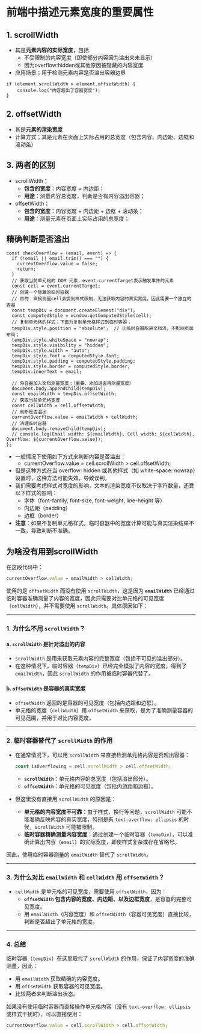 # 前端中描述元素宽度的重要属性
## 1. scrollWidth
- 其是**元素内容的实际宽度**，包括
  - 不受限制的内容宽度（即使部分内容因为溢出来未显示）
  - 因为overflow:hidden或其他原因被隐藏的内容宽度
- 应用场景；用于检测元素内容是否溢出容器边界
```
if (element.scrollWidth > element.offsetWidth) {
    console.log("内容超出了容器宽度");
}
```
## 2. offsetWidth
- 其是**元素的渲染宽度**
- 计算方式；其是元素在页面上实际占用的总宽度（包含内容、内边距、边框和滚动条）

## 3. 两者的区别
- scrollWidth；
   - **包含的宽度**：内容宽度 + 内边距；
   - **用途**：测量内容总宽度，判断是否有内容溢出容器；
- offsetWidth；
   - **包含的宽度**：内容宽度 + 内边距 + 边框 + 滚动条；
   - **用途**：测量元素在页面上实际占用的总宽度；

## 精确判断是否溢出
```
const checkOverflow = (email, event) => {
  if (!email || email.trim() === "") {
    currentOverflow.value = false; 
    return;
  }
  // 获取当前单元格的 DOM 元素，event.currentTarget表示触发事件的元素
  const cell = event.currentTarget;
  // 创建一个隐藏的临时容器
  // 目的：直接测量cell会受到样式限制，无法获取内容的真实宽度，因此需要一个独立的容器
  const tempDiv = document.createElement("div");
  const computedStyle = window.getComputedStyle(cell);
  // 复制单元格的样式；下面为复制单元格样式到临时容器；
  tempDiv.style.position = "absolute";  // 让临时容器脱离文档流，不影响页面布局；
  tempDiv.style.whiteSpace = "nowrap";
  tempDiv.style.visibility = "hidden"; 
  tempDiv.style.width = "auto"; 
  tempDiv.style.font = computedStyle.font; 
  tempDiv.style.padding = computedStyle.padding; 
  tempDiv.style.border = computedStyle.border; 
  tempDiv.innerText = email;

  // 将容器加入文档测量宽度；（重要，添加进去再测量宽度）
  document.body.appendChild(tempDiv);
  const emailWidth = tempDiv.offsetWidth;
  // 获取当前单元格宽度
  const cellWidth = cell.offsetWidth;
  // 判断是否溢出
  currentOverflow.value = emailWidth > cellWidth;
  // 清理临时容器
  document.body.removeChild(tempDiv);
  // console.log(Email width: ${emailWidth}, Cell width: ${cellWidth}, Overflow: ${currentOverflow.value});
};
```
- 一般情况下使用如下方式来判断内容是否溢出：
    - currentOverflow.value = cell.scrollWidth > cell.offsetWidth;
- 但是这种方式在当 overflow: hidden 或其他样式（如 white-space: nowrap）设置时，这种方法可能失效，导致误判。
- 我们需要考虑样式对宽度的影响，文本的渲染宽度不仅取决于字符数量，还受以下样式的影响：
  - 字体（font-family, font-size, font-weight, line-height 等）
  - 内边距（padding）
  - 边框（border）
- **注意**：如果不复制单元格样式，临时容器中的宽度计算可能与真实渲染结果不一致，导致判断不准确。
## 为啥没有用到scrollWidth
在这段代码中：

```javascript
currentOverflow.value = emailWidth > cellWidth;
```

使用的是 `offsetWidth` 而没有使用 `scrollWidth`，这是因为 **`emailWidth`** 已经通过临时容器准确测量了内容的宽度，因此只需要对比单元格的可见宽度（`cellWidth`），并不需要使用 `scrollWidth`。具体原因如下：

---

### **1. 为什么不用 `scrollWidth`？**

#### **a. `scrollWidth` 是针对溢出的内容**
- `scrollWidth` 是用来获取元素内容的完整宽度（包括不可见的溢出部分）。
- 在这种情况下，临时容器（`tempDiv`）已经完全模拟了内容的宽度，得到了 `emailWidth`，因此 `scrollWidth` 的作用被临时容器代替了。

#### **b. `offsetWidth` 是容器的真实宽度**
- `offsetWidth` 返回的是容器的可见宽度（包括内边距和边框）。
- 单元格的宽度（`cellWidth`）用 `offsetWidth` 来获取，是为了准确测量容器的可见范围，并用于对比内容宽度。

---

### **2. 临时容器替代了 `scrollWidth` 的作用**

- 在通常情况下，可以用 `scrollWidth` 来直接检测单元格内容是否超出容器：
  ```javascript
  const isOverflowing = cell.scrollWidth > cell.offsetWidth;
  ```
  - **`scrollWidth`**：单元格内容的总宽度（包括溢出部分）。
  - **`offsetWidth`**：单元格的可见宽度（包括内边距和边框）。

- 但这里没有直接用 `scrollWidth` 的原因是：
  - **单元格的内容宽度不可靠**：由于样式、换行等问题，`scrollWidth` 可能不能准确反映内容的真实宽度，特别是有 `text-overflow: ellipsis` 的时候，`scrollWidth` 可能被限制。
  - **临时容器精确测量内容宽度**：通过创建一个临时容器（`tempDiv`），可以准确计算出内容（`email`）的实际宽度，即使样式复杂或存在省略号。

因此，使用临时容器测量的 `emailWidth` 替代了 `scrollWidth`。

---

### **3. 为什么对比 `emailWidth` 和 `cellWidth` 用 `offsetWidth`？**

- `cellWidth` 是单元格的可见宽度，需要使用 `offsetWidth`，因为：
  - **`offsetWidth` 包含内容的宽度、内边距、以及边框宽度**，是容器的完整可见宽度。
  - 用 `emailWidth`（内容宽度）和 `offsetWidth`（容器可见宽度）直接比较，判断是否超出了单元格的宽度。

---

### **4. 总结**

临时容器（`tempDiv`）在这里取代了 `scrollWidth` 的作用，保证了内容宽度的准确测量，因此：
- 用 `emailWidth` 获取精确的内容宽度。
- 用 `offsetWidth` 获取容器的可见宽度。
- 比较两者来判断溢出状态。

如果没有使用临时容器而直接操作单元格内容（没有 `text-overflow: ellipsis` 或样式干扰时），可以直接使用：
```javascript
currentOverflow.value = cell.scrollWidth > cell.offsetWidth;
```



